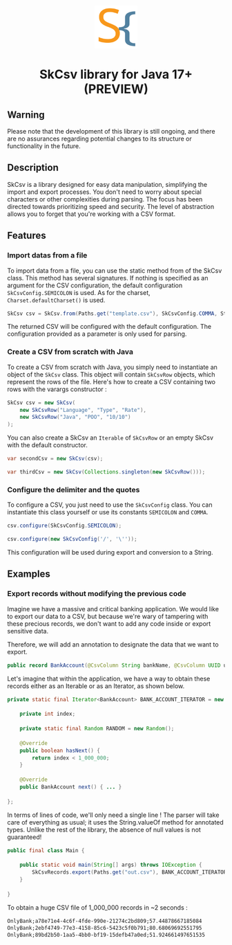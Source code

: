 <p align="center">
  <img src="logoSK.svg" width="100" alt="logo">
</p>

<h1 align="center">
  SkCsv library for Java 17+ (PREVIEW)
</h1>

## Warning

Please note that the development of this library is still ongoing, and there are no assurances regarding potential
changes to its structure or functionality in the future.

## Description

SkCsv is a library designed for easy data manipulation, simplifying the import and export processes. You don't need to 
worry about special characters or other complexities during parsing. The focus has been directed towards prioritizing 
speed and security. The level of abstraction allows you to forget that you're working with a CSV format. 

## Features

### Import datas from a file

To import data from a file, you can use the static method from of the SkCsv class. This method has several signatures. If nothing is specified as an argument for the CSV configuration, the default configuration ```SkCsvConfig.SEMICOLON``` is used. As for the charset, ```Charset.defaultCharset()``` is used.

```java
SkCsv csv = SkCsv.from(Paths.get("template.csv"), SkCsvConfig.COMMA, StandardCharsets.UTF_8);
```

The returned CSV will be configured with the default configuration. The configuration provided as a parameter is only used for parsing.

### Create a CSV from scratch with Java

To create a CSV from scratch with Java, you simply need to instantiate an object of the ```SkCsv``` class. This object will contain ```SkCsvRow``` objects, which represent the rows of the file. Here's how to create a CSV containing two rows with the varargs constructor :

```java
SkCsv csv = new SkCsv(
    new SkCsvRow("Language", "Type", "Rate"),
    new SkCsvRow("Java", "POO", "10/10")
);
```

You can also create a SkCsv an ```Iterable``` of ```SkCsvRow``` or an empty SkCsv with the default constructor.

```java
var secondCsv = new SkCsv(csv);
```

```java
var thirdCsv = new SkCsv(Collections.singleton(new SkCsvRow()));
```

### Configure the delimiter and the quotes

To configure a CSV, you just need to use the ```SkCsvConfig``` class. You can instantiate this class yourself or use its constants ```SEMICOLON``` and ```COMMA```.

```java
csv.configure(SkCsvConfig.SEMICOLON);
```

```java
csv.configure(new SkCsvConfig('/', '\''));
```

This configuration will be used during export and conversion to a String.

## Examples

### Export records without modifying the previous code

Imagine we have a massive and critical banking application. We would like to export our data to a CSV, but because we're
wary of tampering with these precious records, we don't want to add any code inside or export sensitive data.

Therefore, we will add an annotation to designate the data that we want to export.

```java
public record BankAccount(@CsvColumn String bankName, @CsvColumn UUID uuid, @CsvColumn BigDecimal balance, int secretCode)
```

Let's imagine that within the application, we have a way to obtain these records either as an Iterable or as an Iterator,
as shown below.

```java
private static final Iterator<BankAccount> BANK_ACCOUNT_ITERATOR = new Iterator<>() {

    private int index;

    private static final Random RANDOM = new Random();

    @Override
    public boolean hasNext() {
        return index < 1_000_000;
    }

    @Override
    public BankAccount next() { ... }

};
```

In terms of lines of code, we'll only need a single line ! The parser will take care of everything as usual;
it uses the String.valueOf method for annotated types. Unlike the rest of the library, the absence of null values is
not guaranteed!

```java
public final class Main {
    
    public static void main(String[] args) throws IOException {
        SkCsvRecords.export(Paths.get("out.csv"), BANK_ACCOUNT_ITERATOR, SkCsvConfig.SEMICOLON);
    }

}
```

To obtain a huge CSV file of 1_000_000 records in ~2 seconds :

```
OnlyBank;a78e71e4-4c6f-4fde-990e-21274c2bd809;57.44878667185084
OnlyBank;2ebf4749-77e3-4158-85c6-5423c5f0b791;80.68069692551795
OnlyBank;89bd2b50-1aa5-4bb0-bf19-15defb47a0ed;51.924661497651535
```
